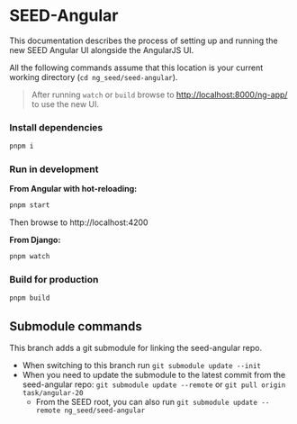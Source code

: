 # SEED-Angular

This documentation describes the process of setting up and running the new SEED Angular UI alongside the AngularJS UI.

All the following commands assume that this location is your current working directory (`cd ng_seed/seed-angular`).

> After running `watch` or `build` browse to [http://localhost:8000/ng-app/](http://localhost:8000/ng-app/) to use the
> new UI.

### Install dependencies

```bash
pnpm i
```

### Run in development

**From Angular with hot-reloading:**

```bash
pnpm start
```

Then browse to http://localhost:4200

**From Django:**

```bash
pnpm watch
```

### Build for production

```bash
pnpm build
```

## Submodule commands

This branch adds a git submodule for linking the seed-angular repo.

- When switching to this branch run `git submodule update --init`
- When you need to update the submodule to the latest commit from the seed-angular repo: `git submodule update --remote`
  or `git pull origin task/angular-20`
  - From the SEED root, you can also run `git submodule update --remote ng_seed/seed-angular`
